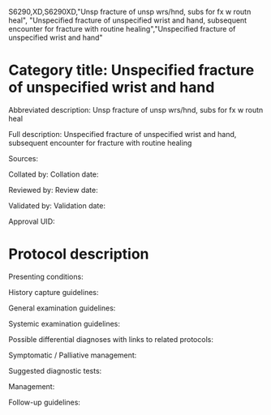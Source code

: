 S6290,XD,S6290XD,"Unsp fracture of unsp wrs/hnd, subs for fx w routn heal", "Unspecified fracture of unspecified wrist and hand, subsequent encounter for fracture with routine healing","Unspecified fracture of unspecified wrist and hand"
# Category title: Unspecified fracture of unspecified wrist and hand

Abbreviated description: Unsp fracture of unsp wrs/hnd, subs for fx w routn heal

Full description: Unspecified fracture of unspecified wrist and hand, subsequent encounter for fracture with routine healing

Sources:

Collated by:
Collation date:

Reviewed by:
Review date:

Validated by:
Validation date:

Approval UID:

# Protocol description

Presenting conditions:

History capture guidelines:

General examination guidelines:

Systemic examination guidelines:

Possible differential diagnoses with links to related protocols:

Symptomatic / Palliative management:

Suggested diagnostic tests:

Management:

Follow-up guidelines:
